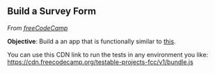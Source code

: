 ## Build a Survey Form

*From [freeCodeCamp](https://www.freecodecamp.org/learn/2022/responsive-web-design/build-a-survey-form-project/build-a-survey-form)*

**Objective**: Build a an app that is functionally similar to [this](https://codepen.io/freeCodeCamp/full/VPaoNP).

You can use this CDN link to run the tests in any environment you like:
https://cdn.freecodecamp.org/testable-projects-fcc/v1/bundle.js